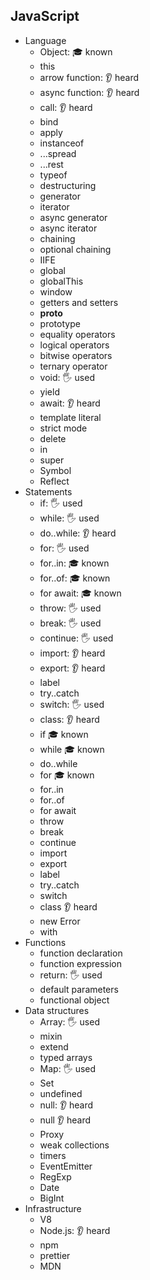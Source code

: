 ## JavaScript

- Language
  - Object: 🎓 known
  - this 
  - arrow function: 👂 heard
  - async function: 👂 heard
  - call: 👂 heard
  - bind
  - apply
  - instanceof
  - ...spread
  - ...rest
  - typeof
  - destructuring
  - generator
  - iterator
  - async generator
  - async iterator
  - chaining
  - optional chaining
  - IIFE
  - global
  - globalThis
  - window
  - getters and setters
  - __proto__
  - prototype
  - equality operators
  - logical operators
  - bitwise operators
  - ternary operator
  - void: 🖐️ used
  - yield
  - await: 👂 heard
  - template literal
  - strict mode
  - delete
  - in
  - super
  - Symbol
  - Reflect
- Statements
  - if: 🖐️ used
  - while: 🖐️ used
  - do..while: 👂 heard
  - for: 🖐️ used
  - for..in:  🎓 known
  - for..of: 🎓 known
  - for await: 🎓 known
  - throw: 🖐️ used 
  - break: 🖐️ used  
  - continue: 🖐️ used 
  - import:  👂 heard
  - export: 👂 heard
  - label 
  - try..catch
  - switch: 🖐️ used  
  - class: 👂 heard
  - if 🎓 known
  - while 🎓 known
  - do..while
  - for 🎓 known  
  - for..in
  - for..of
  - for await
  - throw
  - break
  - continue
  - import
  - export
  - label
  - try..catch
  - switch
  - class 👂 heard 
  - new Error
  - with
- Functions
  - function declaration
  - function expression
  - return: 🖐️ used 
  - default parameters
  - functional object
- Data structures
  - Array: 🖐️ used 
  - mixin
  - extend
  - typed arrays
  - Map: 🖐️ used 
  - Set
  - undefined
  - null: 👂 heard
  - null 👂 heard 
  - Proxy
  - weak collections
  - timers
  - EventEmitter
  - RegExp
  - Date
  - BigInt
- Infrastructure
  - V8
  - Node.js: 👂 heard
  - npm
  - prettier
  - MDN
